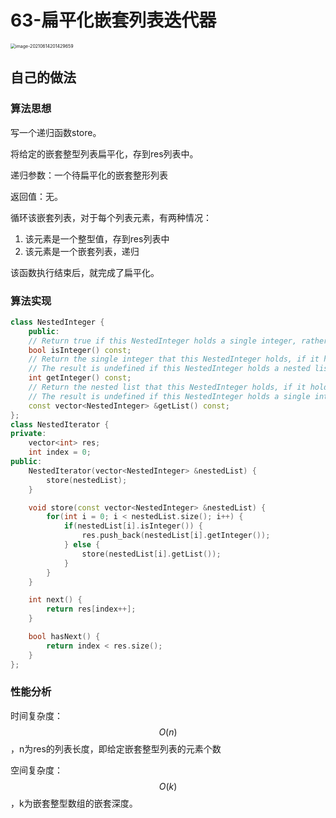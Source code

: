 # 63-扁平化嵌套列表迭代器

<img src="https://crayon-1302863897.cos.ap-beijing.myqcloud.com/image/image-20210614201429659.png" alt="image-20210614201429659" style="zoom:50%;" />



## 自己的做法

### 算法思想

写一个递归函数store。

将给定的嵌套整型列表扁平化，存到res列表中。

递归参数：一个待扁平化的嵌套整形列表

返回值：无。

循环该嵌套列表，对于每个列表元素，有两种情况：

1. 该元素是一个整型值，存到res列表中
2. 该元素是一个嵌套列表，递归

该函数执行结束后，就完成了扁平化。



### 算法实现

```c++
class NestedInteger {
    public:
    // Return true if this NestedInteger holds a single integer, rather than a nested list.
    bool isInteger() const;
    // Return the single integer that this NestedInteger holds, if it holds a single integer
    // The result is undefined if this NestedInteger holds a nested list
    int getInteger() const;
    // Return the nested list that this NestedInteger holds, if it holds a nested list
    // The result is undefined if this NestedInteger holds a single integer
    const vector<NestedInteger> &getList() const;
};
class NestedIterator {
private:
    vector<int> res;
    int index = 0;
public:
    NestedIterator(vector<NestedInteger> &nestedList) {
        store(nestedList);
    }

    void store(const vector<NestedInteger> &nestedList) {
        for(int i = 0; i < nestedList.size(); i++) {
            if(nestedList[i].isInteger()) {
                res.push_back(nestedList[i].getInteger());
            } else {
                store(nestedList[i].getList());
            }
        }
    }

    int next() {
        return res[index++];
    }

    bool hasNext() {
        return index < res.size();
    }
};
```



### 性能分析

时间复杂度：$$O(n)$$，n为res的列表长度，即给定嵌套整型列表的元素个数

空间复杂度：$$O(k)$$，k为嵌套整型数组的嵌套深度。


